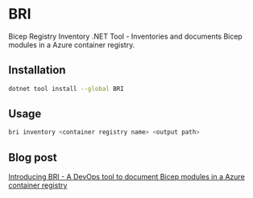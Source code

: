 # BRI

Bicep Registry Inventory .NET Tool - Inventories and documents Bicep modules in a Azure container registry.

## Installation

```bash
dotnet tool install --global BRI
```

## Usage

```bash
bri inventory <container registry name> <output path>
```

## Blog post

[Introducing BRI - A DevOps tool to document Bicep modules in a Azure container registry](https://www.devlead.se/posts/2023/2023-11-27-introducing-bri)
